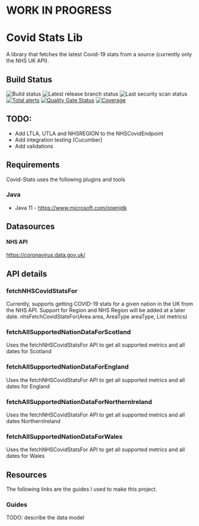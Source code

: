 # WORK IN PROGRESS


# Covid Stats Lib
A library that fetches the latest Covid-19 stats from a source (currently only the NHS UK API).

## Build Status 
![Build status](https://github.com/Lmnoppy/nhs-covid-stats/actions/workflows/main-build.yml/badge.svg?branch=main) ![Latest release branch status](https://github.com/Lmnoppy/nhs-covid-stats/actions/workflows/release-build-publish.yml/badge.svg?branch=release/v1)   ![Last security scan status](https://github.com/Lmnoppy/nhs-covid-stats/actions/workflows/codeql-analysis.yml/badge.svg?branch=main) [![Total alerts](https://img.shields.io/lgtm/alerts/g/Lmnoppy/nhs-covid-stats.svg?logo=lgtm&logoWidth=18)](https://lgtm.com/projects/g/Lmnoppy/nhs-covid-stats/alerts/) [![Quality Gate Status](https://sonarcloud.io/api/project_badges/measure?project=Lmnoppy_nhs-covid-stats&metric=alert_status)](https://sonarcloud.io/summary/new_code?id=Lmnoppy_nhs-covid-stats) [![Coverage](https://sonarcloud.io/api/project_badges/measure?project=Lmnoppy_nhs-covid-stats&metric=coverage)](https://sonarcloud.io/summary/new_code?id=Lmnoppy_nhs-covid-stats)

## TODO:
* Add LTLA, UTLA and NHSREGION to the NHSCovidEndpoint
* Add integration testing (Cucumber)
* Add validations

## Requirements
Covid-Stats uses the following plugins and tools

### Java
* Java 11 - https://www.microsoft.com/openjdk

## Datasources

#### NHS API
https://coronavirus.data.gov.uk/

## API details

### fetchNHSCovidStatsFor
Currently, supports getting COVID-19 stats for a given nation in the UK from the NHS API. Support for Region and NHS Region will
be added at a later date.
nhsFetchCovidStatsFor(Area area, AreaType areaType, List<Metrics> metrics)

### fetchAllSupportedNationDataForScotland
Uses the fetchNHSCovidStatsFor API to get all supported metrics and all dates for Scotland

### fetchAllSupportedNationDataForEngland
Uses the fetchNHSCovidStatsFor API to get all supported metrics and all dates for England

### fetchAllSupportedNationDataForNorthernIreland
Uses the fetchNHSCovidStatsFor API to get all supported metrics and all dates NorthernIreland

### fetchAllSupportedNationDataForWales
Uses the fetchNHSCovidStatsFor API to get all supported metrics and all dates for Wales

## Resources
The following links are the guides I used to make this project.

### Guides
TODO: describe the data model


